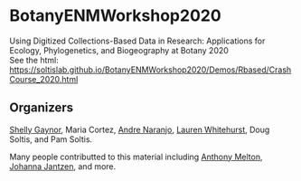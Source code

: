 # BotanyENMWorkshop2020
Using Digitized Collections-Based Data in Research: Applications for Ecology, Phylogenetics, and Biogeography at Botany 2020   
See the html: https://soltislab.github.io/BotanyENMWorkshop2020/Demos/Rbased/CrashCourse_2020.html


## Organizers 
[Shelly Gaynor](https://github.com/mgaynor1), Maria Cortez, [Andre Naranjo](https://github.com/aanaranjo), [Lauren Whitehurst](https://github.com/laurenwhitehurst21), Doug Soltis, and Pam Soltis.     
     
Many people contributted to this material including [Anthony Melton](https://github.com/meltonae), [Johanna Jantzen](https://github.com/jjantzen), and more.  




